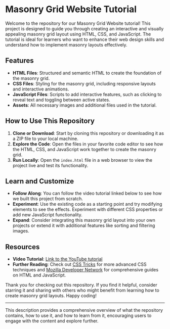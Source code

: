 # Masonry Grid Website Tutorial

Welcome to the repository for our Masonry Grid Website tutorial! This project is designed to guide you through creating an interactive and visually appealing masonry grid layout using HTML, CSS, and JavaScript. The tutorial is ideal for learners who want to enhance their web design skills and understand how to implement masonry layouts effectively.

## Features

- **HTML Files**: Structured and semantic HTML to create the foundation of the masonry grid.
- **CSS Files**: Styling for the masonry grid, including responsive layouts and interactive animations.
- **JavaScript Files**: Scripts to add interactive features, such as clicking to reveal text and toggling between active states.
- **Assets**: All necessary images and additional files used in the tutorial.

## How to Use This Repository

1. **Clone or Download**: Start by cloning this repository or downloading it as a ZIP file to your local machine.
2. **Explore the Code**: Open the files in your favorite code editor to see how the HTML, CSS, and JavaScript work together to create the masonry grid.
3. **Run Locally**: Open the `index.html` file in a web browser to view the project live and test its functionality.

## Learn and Customize

- **Follow Along**: You can follow the video tutorial linked below to see how we built this project from scratch.
- **Experiment**: Use the existing code as a starting point and try modifying elements to see the effects. Experiment with different CSS properties or add new JavaScript functionality.
- **Expand**: Consider integrating this masonry grid layout into your own projects or extend it with additional features like sorting and filtering images.

## Resources

- **Video Tutorial**: [Link to the YouTube tutorial](https://youtu.be/-B2G6pTFt0o)
- **Further Reading**: Check out [CSS Tricks](https://css-tricks.com/) for more advanced CSS techniques and [Mozilla Developer Network](https://developer.mozilla.org/) for comprehensive guides on HTML and JavaScript.

Thank you for checking out this repository. If you find it helpful, consider starring it and sharing with others who might benefit from learning how to create masonry grid layouts. Happy coding!

---

This description provides a comprehensive overview of what the repository contains, how to use it, and how to learn from it, encouraging users to engage with the content and explore further.
